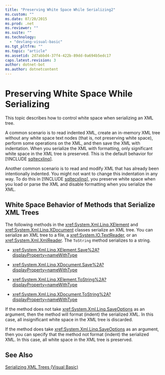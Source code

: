 ```yaml
---
title: "Preserving White Space While Serializing2"
ms.custom: ""
ms.date: 07/20/2015
ms.prod: .net
ms.reviewer: ""
ms.suite: ""
ms.technology: 
  - "devlang-visual-basic"
ms.tgt_pltfrm: ""
ms.topic: "article"
ms.assetid: 2d7abbd4-37f4-422b-89dd-0a694b5edc17
caps.latest.revision: 3
author: dotnet-bot
ms.author: dotnetcontent
---
```

# Preserving White Space While Serializing
This topic describes how to control white space when serializing an XML tree.  
  
 A common scenario is to read indented XML, create an in-memory XML tree without any white space text nodes (that is, not preserving white space), perform some operations on the XML, and then save the XML with indentation. When you serialize the XML with formatting, only significant white space in the XML tree is preserved. This is the default behavior for [!INCLUDE [sqltecxlinq](~/includes/sqltecxlinq-md.md)].  
  
 Another common scenario is to read and modify XML that has already been intentionally indented. You might not want to change this indentation in any way. To do this in [!INCLUDE [sqltecxlinq](~/includes/sqltecxlinq-md.md)], you preserve white space when you load or parse the XML and disable formatting when you serialize the XML.  
  
## White Space Behavior of Methods that Serialize XML Trees  
 The following methods in the <xref:System.Xml.Linq.XElement> and <xref:System.Xml.Linq.XDocument> classes serialize an XML tree. You can serialize an XML tree to a file, a <xref:System.IO.TextReader>, or an <xref:System.Xml.XmlReader>. The `ToString` method serializes to a string.  
  
-   <xref:System.Xml.Linq.XElement.Save%2A?displayProperty=nameWithType>  
  
-   <xref:System.Xml.Linq.XDocument.Save%2A?displayProperty=nameWithType>  
  
-   <xref:System.Xml.Linq.XElement.ToString%2A?displayProperty=nameWithType>  
  
-   <xref:System.Xml.Linq.XDocument.ToString%2A?displayProperty=nameWithType>  
  
 If the method does not take <xref:System.Xml.Linq.SaveOptions> as an argument, then the method will format (indent) the serialized XML. In this case, all insignificant white space in the XML tree is discarded.  
  
 If the method does take <xref:System.Xml.Linq.SaveOptions> as an argument, then you can specify that the method not format (indent) the serialized XML. In this case, all white space in the XML tree is preserved.  
  
## See Also  
 [Serializing XML Trees (Visual Basic)](../../../../visual-basic/programming-guide/concepts/linq/serializing-xml-trees.md)
